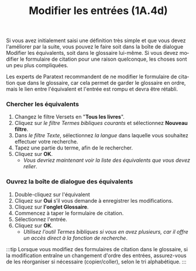﻿---
lang: fr
title: Modifier les entrées (1A.4d)
---
Si vous avez initialement saisi une définition très simple et que vous devez l'améliorer par la suite, vous pouvez le faire soit dans la boîte de dialogue Modifier les équivalents, soit dans le glossaire lui-même. Si vous devez modifier le formulaire de citation pour une raison quelconque, les choses sont un peu plus compliquées.

Les experts de Paratext recommandent de ne modifier le formulaire de citation que dans le glossaire, car cela permet de garder le glossaire en ordre, mais le lien entre l'équivalent et l'entrée est rompu et devra être rétabli.

### Chercher les équivalents

1.  Changez le filtre Versets en "**Tous les livres**".
1.  Cliquez sur _le filtre Termes bibliques courants_ et sélectionnez **Nouveau filtre**.
1.  Dans _le filtre Texte_, sélectionnez _la langue_ dans laquelle vous souhaitez effectuer votre recherche.
1.  Tapez une partie du terme, afin de le rechercher.
1.  Cliquez sur **OK**.
     -  *Vous devriez maintenant voir la liste des équivalents que vous devez relier*.



### Ouvrez la boîte de dialogue des équivalents

1.  Double-cliquez sur l'équivalent
1.  Cliquez sur **Oui** s’il vous demande à enregistrer les modifications.
1.  Cliquez sur **l'onglet Glossaire**.
1.  Commencez à taper le formulaire de citation.
1.  Sélectionnez l'entrée.
1.  Cliquez sur **OK**.
     -  *Utilisez l'outil Termes bibliques si vous en avez plusieurs, car il offre un accès direct à la fonction de recherche*.

:::tip
Lorsque vous modifiez des formulaires de citation dans le glossaire, si la modification entraîne un changement d'ordre des entrées, assurez-vous de les réorganiser si nécessaire (copier/coller), selon le tri alphabétique.
:::